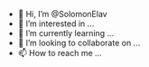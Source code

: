 - 👋 Hi, I’m @SolomonElav
- 👀 I’m interested in ...
- 🌱 I’m currently learning ...
- 💞️ I’m looking to collaborate on ...
- 📫 How to reach me ...

<!---
SolomonElav/SolomonElav is a ✨ special ✨ repository because its `README.md` (this file) appears on your GitHub profile.
You can click the Preview link to take a look at your changes.
--->
